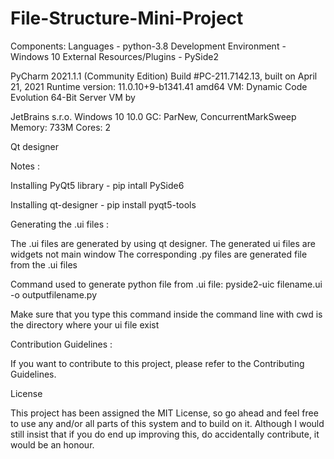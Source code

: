 # File-Structure-Mini-Project

Components:
Languages - python-3.8
Development Environment - Windows 10
External Resources/Plugins - PySide2

PyCharm 2021.1.1 (Community Edition) Build #PC-211.7142.13, built on April 21, 2021 Runtime version: 11.0.10+9-b1341.41 amd64 VM: Dynamic Code Evolution 64-Bit Server VM by 

JetBrains s.r.o. Windows 10 10.0 GC: ParNew, ConcurrentMarkSweep Memory: 733M Cores: 2

Qt designer

Notes :

Installing PyQt5 library - pip intall PySide6

Installing qt-designer - pip install pyqt5-tools

Generating the .ui files :

The .ui files are generated by using qt designer. The generated ui files are widgets not main window The corresponding .py files are generated file from the .ui files

Command used to generate python file from .ui file: pyside2-uic filename.ui -o outputfilename.py

Make sure that you type this command inside the command line with cwd is the directory where your ui file exist

Contribution Guidelines :


If you want to contribute to this project, please refer to the Contributing Guidelines.

License


This project has been assigned the MIT License, so go ahead and feel free to use any and/or all parts of this system and to build on it. Although I would still insist that if you do end up improving this, do accidentally contribute, it would be an honour.
